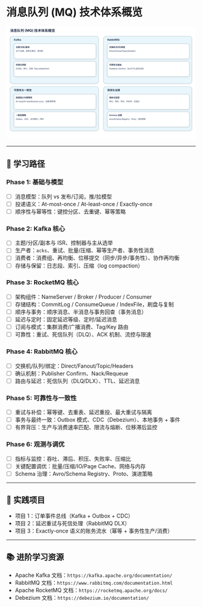 # 消息队列 (MQ) 技术体系概览

![](/docs/public/assets/mq/mq-overview.svg)

---

## 🎯 学习路径

### Phase 1: 基础与模型
- [ ] 消息模型：队列 vs 发布/订阅，推/拉模型
- [ ] 投递语义：At-most-once / At-least-once / Exactly-once
- [ ] 顺序性与幂等性：键控分区、去重键、幂等策略

### Phase 2: Kafka 核心
- [ ] 主题/分区/副本与 ISR、控制器与主从选举
- [ ] 生产者：`acks`、重试、批量/压缩、幂等生产者、事务性消息
- [ ] 消费者：消费组、再均衡、位移提交（同步/异步/事务性）、协作再均衡
- [ ] 存储与保留：日志段、索引、压缩（log compaction）

### Phase 3: RocketMQ 核心
- [ ] 架构组件：NameServer / Broker / Producer / Consumer
- [ ] 存储结构：CommitLog / ConsumeQueue / IndexFile，刷盘与复制
- [ ] 顺序与事务：顺序消息、半消息与事务回查（事务消息）
- [ ] 延迟与定时：固定延迟等级、定时/延迟消息
- [ ] 订阅与模式：集群消费/广播消费、Tag/Key 路由
- [ ] 可靠性：重试、死信队列（DLQ）、ACK 机制、流控与限速

### Phase 4: RabbitMQ 核心
- [ ] 交换机/队列/绑定：Direct/Fanout/Topic/Headers
- [ ] 确认机制：Publisher Confirm、Nack/Requeue
- [ ] 路由与延迟：死信队列（DLQ/DLX）、TTL、延迟消息

### Phase 5: 可靠性与一致性
- [ ] 重试与补偿：幂等键、去重表、延迟重投、最大重试与隔离
- [ ] 事务与最终一致：Outbox 模式、CDC（Debezium）、本地事务 + 事件
- [ ] 有界背压：生产与消费速率匹配、限流与熔断、位移滞后监控

### Phase 6: 观测与调优
- [ ] 指标与监控：吞吐、滞后、积压、失败率、压缩比
- [ ] 关键配置调优：批量/压缩/IO/Page Cache、网络与内存
- [ ] Schema 治理：Avro/Schema Registry、Proto、演进策略

---

## 💼 实践项目
- 项目 1：订单事件总线（Kafka + Outbox + CDC）
- 项目 2：延迟重试与死信处理（RabbitMQ DLX）
- 项目 3：Exactly-once 语义的账务流水（幂等 + 事务性生产/消费）

---

## 📚 进阶学习资源
- Apache Kafka 文档：`https://kafka.apache.org/documentation/`
- RabbitMQ 文档：`https://www.rabbitmq.com/documentation.html`
- Apache RocketMQ 文档：`https://rocketmq.apache.org/docs/`
- Debezium 文档：`https://debezium.io/documentation/` 